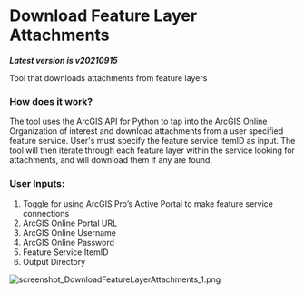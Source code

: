 # Download Feature Layer Attachments
***Latest version is v20210915***

Tool that downloads attachments from feature layers

### How does it work?

The tool uses the ArcGIS API for Python to tap into the ArcGIS Online Organization of interest and download attachments from a user specified feature service. User's must specify the feature service ItemID as input. The tool will then iterate through each feature layer within the service looking for attachments, and will download them if any are found.

### User Inputs:
1.	Toggle for using ArcGIS Pro’s Active Portal to make feature service connections
2.	ArcGIS Online Portal URL
3.	ArcGIS Online Username
4.	ArcGIS Online Password
5.	Feature Service ItemID
6.	Output Directory

![screenshot_DownloadFeatureLayerAttachments_1.png](/docs/screenshot_DownloadFeatureLayerAttachments_1.png?raw=true)




